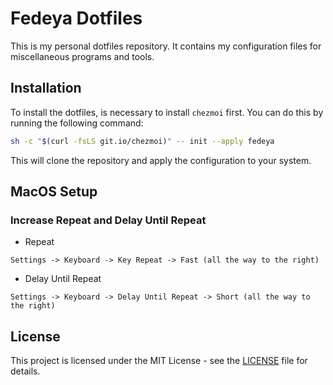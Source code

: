 # Fedeya Dotfiles

This is my personal dotfiles repository. It contains my configuration files for miscellaneous programs and tools.

## Installation

To install the dotfiles, is necessary to install `chezmoi` first. You can do this by running the following command:

```bash
sh -c "$(curl -fsLS git.io/chezmoi)" -- init --apply fedeya
```

This will clone the repository and apply the configuration to your system.

## MacOS Setup

### Increase Repeat and Delay Until Repeat

- Repeat

```
Settings -> Keyboard -> Key Repeat -> Fast (all the way to the right)
```

- Delay Until Repeat

```
Settings -> Keyboard -> Delay Until Repeat -> Short (all the way to the right)
```

## License

This project is licensed under the MIT License - see the [LICENSE](LICENSE) file for details.
```
